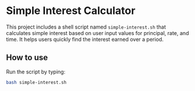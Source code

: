 # Simple Interest Calculator

This project includes a shell script named `simple-interest.sh` that calculates simple interest based on user input values for principal, rate, and time. It helps users quickly find the interest earned over a period.

## How to use

Run the script by typing:

```bash
bash simple-interest.sh
